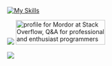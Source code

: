[![My Skills](https://skillicons.dev/icons?i=html,css,tailwind,bootstrap,js,jquery,react,redux,ts,nextjs,nodejs,express,electron,mysql,mongodb,firebase,git,vscode,visualstudio,npm,regex,vite,postman,heroku,jest,wordpress,github,discordjs,cloudflare,linux&perline=10)](https://skillicons.dev)

<img src='https://www.codewars.com/users/Mordorrr/badges/large'>
<a href="https://stackoverflow.com/users/19511737/mordor"><img src="https://stackoverflow.com/users/flair/19511737.png" width="208" height="58" alt="profile for Mordor at Stack Overflow, Q&amp;A for professional and enthusiast programmers" title="profile for Mordor at Stack Overflow, Q&amp;A for professional and enthusiast programmers"></a>

<a><img src='https://api.roadmap.sh/v1-badge/tall/6463fba1410780a6d9b65277?variant=dark'></a>

